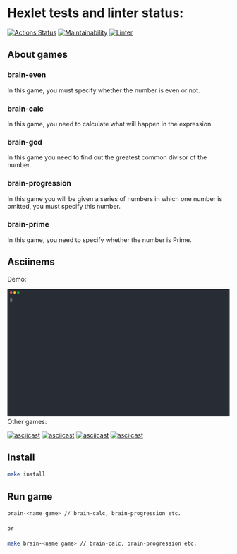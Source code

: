 # Hexlet tests and linter status:
[![Actions Status](https://github.com/Skenzi/frontend-project-lvl1/workflows/hexlet-check/badge.svg)](https://github.com/Skenzi/frontend-project-lvl1/actions)
[![Maintainability](https://api.codeclimate.com/v1/badges/a99a88d28ad37a79dbf6/maintainability)](https://codeclimate.com/github/Skenzi/frontend-project-lvl1)
[![Linter](https://github.com/Skenzi/frontend-project-lvl1/workflows/linter/badge.svg)](https://github.com/Skenzi/frontend-project-lvl1/actions)

## About games

### brain-even

In this game, you must specify whether the number is even or not.

### brain-calc

In this game, you need to calculate what will happen in the expression.

### brain-gcd

In this game you need to find out the greatest common divisor of the number.

### brain-progression

In this game you will be given a series of numbers in which one number is omitted, you must specify this number.

### brain-prime

In this game, you need to specify whether the number is Prime.

## Asciinems
Demo:

[![asciicast](asciinems/even.svg)](https://asciinema.org/a/382110)
Other games:

[![asciicast](https://asciinema.org/a/382111.svg)](https://asciinema.org/a/382111)
[![asciicast](https://asciinema.org/a/382112.svg)](https://asciinema.org/a/382112)
[![asciicast](https://asciinema.org/a/382113.svg)](https://asciinema.org/a/382113)
[![asciicast](https://asciinema.org/a/382114.svg)](https://asciinema.org/a/382114)

## Install

```sh
make install
```

## Run game

```sh
brain-<name game> // brain-calc, brain-progression etc.

or

make brain-<name game> // brain-calc, brain-progression etc.
```
